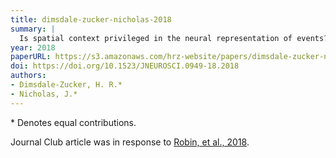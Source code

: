 ```yaml
---
title: dimsdale-zucker-nicholas-2018
summary: |
  Is spatial context privileged in the neural representation of events? Journal of Neuroscience, 38(28), 6241-6243.
year: 2018
paperURL: https://s3.amazonaws.com/hrz-website/papers/dimsdale-zucker-nicholas-2018.pdf
doi: https://doi.org/10.1523/JNEUROSCI.0949-18.2018
authors:
- Dimsdale-Zucker, H. R.*
- Nicholas, J.*
---
```


\* Denotes equal contributions.

Journal Club article was in response to [Robin, et al., 2018](http://www.jneurosci.org/content/early/2018/02/09/JNEUROSCI.1638-17.2018).
